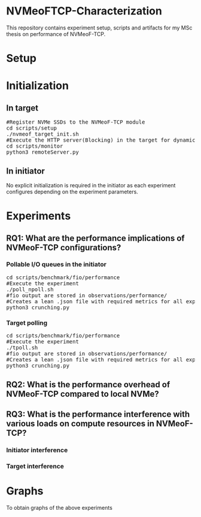 # NVMeoFTCP-Characterization

This repository contains experiment setup, scripts and artifacts for my MSc thesis on performance of NVMeoF-TCP.

<h1>Setup</h1>

<h1>Initialization</h1>
<h2>In target</h2>
<pre>
#Register NVMe SSDs to the NVMeoF-TCP module
cd scripts/setup
./nvmeof_target_init.sh <device> <count>
#Execute the HTTP server(Blocking) in the target for dynamic modification of target configurations for experiments
cd scripts/monitor
python3 remoteServer.py
</pre>
  
<h2>In initiator</h2>
No explicit initialization is required in the initiator as each experiment configures depending on the experiment parameters.

<h1>Experiments</h1>
<h2>RQ1: What are the performance implications of NVMeoF-TCP configurations?</h2>
<h3>Pollable I/O queues in the initiator</h3>
<pre>
cd scripts/benchmark/fio/performance
#Execute the experiment
./poll_npoll.sh 
#fio output are stored in observations/performance/
#Creates a lean .json file with required metrics for all experiment
python3 crunching.py  
</pre>

<h3>Target polling</h3>
<pre>
cd scripts/benchmark/fio/performance
#Execute the experiment
./tpoll.sh 
#fio output are stored in observations/performance/
#Creates a lean .json file with required metrics for all experiment
python3 crunching.py  
</pre>


<h2>RQ2: What is the performance overhead of NVMeoF-TCP compared to local NVMe?</h2>


<h2>RQ3: What is the performance interference with various loads on compute resources in NVMeoF-TCP?</h2>
<h3>Initiator interference</h3>
<h3>Target interference</h3>


<h1>Graphs</h1>
To obtain graphs of the above experiments
